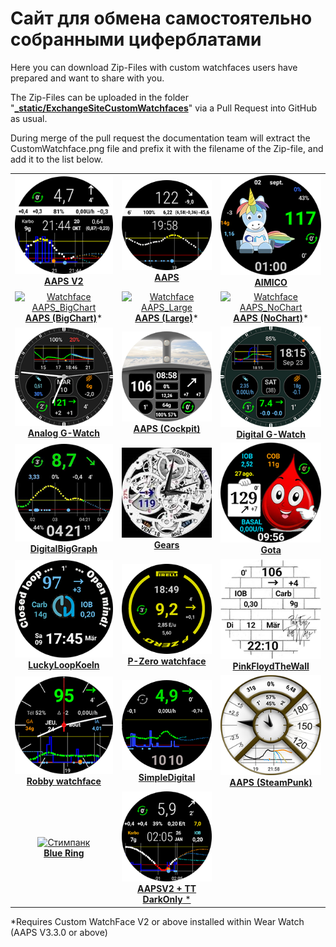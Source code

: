 # Сайт для обмена самостоятельно собранными циферблатами

Here you can download Zip-Files with custom watchfaces users have prepared and want to share with you.

The Zip-Files can be uploaded in the folder "**[_static/ExchangeSiteCustomWatchfaces](https://github.com/openaps/AndroidAPSdocs/tree/master/docs/_static/ExchangeSiteCustomWatchfaces)**" via a Pull Request into GitHub as usual.

During merge of the pull request the documentation team will extract the CustomWatchface.png file and prefix it with the filename of the Zip-file, and add it to the list below.



|                                                                                                                                                                                                                                                                     |                                                                                                                                                                                                                                                                                |                                                                                                                                                                                                                                                                    |
|:-------------------------------------------------------------------------------------------------------------------------------------------------------------------------------------------------------------------------------------------------------------------:|:------------------------------------------------------------------------------------------------------------------------------------------------------------------------------------------------------------------------------------------------------------------------------:|:------------------------------------------------------------------------------------------------------------------------------------------------------------------------------------------------------------------------------------------------------------------:|
|               [![Циферблат AAPS_V2](../images/ExchangeSiteCustomWatchfaces/AAPS_V2-CustomWatchface.png) <br>**AAPS V2**](https://github.com/openaps/AndroidAPSdocs/raw/refs/heads/master/docs/_static/ExchangeSiteCustomWatchfaces/AAPS_V2.zip)               |                            [![AAPS / ИПЖ](../images/ExchangeSiteCustomWatchfaces/AAPS-CustomWatchface.png) <br>**AAPS**](https://github.com/openaps/AndroidAPSdocs/raw/refs/heads/master/docs/_static/ExchangeSiteCustomWatchfaces/AAPS.zip)                             |                [![AIMICO](../images/ExchangeSiteCustomWatchfaces/AIMICO-V1_1-CustomWatchface.png) <br>**AIMICO**](https://github.com/openaps/AndroidAPSdocs/raw/refs/heads/master/docs/_static/ExchangeSiteCustomWatchfaces/AIMICO-V1_1.zip)                 |
| [![Watchface AAPS_BigChart](../images/ExchangeSiteCustomWatchfaces/AAPS_BigChart-CustomWatchface.png) <br/>**AAPS (BigChart)**](https://github.com/openaps/AndroidAPSdocs/raw/refs/heads/master/docs/_static/ExchangeSiteCustomWatchfaces/AAPS_BigChart.zip)* |            [![Watchface AAPS_Large](../images/ExchangeSiteCustomWatchfaces/AAPS_Large-CustomWatchface.png) <br/>**AAPS (Large)**](https://github.com/openaps/AndroidAPSdocs/raw/refs/heads/master/docs/_static/ExchangeSiteCustomWatchfaces/AAPS_Large.zip)*             |  [![Watchface AAPS_NoChart](../images/ExchangeSiteCustomWatchfaces/AAPS_NoChart-CustomWatchface.png) <br/>**AAPS (NoChart)**](https://github.com/openaps/AndroidAPSdocs/raw/refs/heads/master/docs/_static/ExchangeSiteCustomWatchfaces/AAPS_NoChart.zip)*   |
|      [![Analog G-Watch](../images/ExchangeSiteCustomWatchfaces/Analog_G-Watch-CustomWatchface.png) <br>**Analog G-Watch**](https://github.com/openaps/AndroidAPSdocs/raw/refs/heads/master/docs/_static/ExchangeSiteCustomWatchfaces/Analog_G-Watch.zip)      |                      [![Кокпит](../images/ExchangeSiteCustomWatchfaces/Cockpit-CustomWatchface.png) <br>**AAPS (Cockpit)**](https://github.com/openaps/AndroidAPSdocs/raw/refs/heads/master/docs/_static/ExchangeSiteCustomWatchfaces/Cockpit.zip)                       |   [![Digital G-Watch](../images/ExchangeSiteCustomWatchfaces/Digital_G-Watch-CustomWatchface.png) <br>**Digital G-Watch**](https://github.com/openaps/AndroidAPSdocs/raw/refs/heads/master/docs/_static/ExchangeSiteCustomWatchfaces/Digital_G-Watch.zip)    |
| [![DigitalBigGraph](../images/ExchangeSiteCustomWatchfaces/DigitalBigGraph-CustomWatchface.png) <br/>**DigitalBigGraph**](https://github.com/openaps/AndroidAPSdocs/raw/refs/heads/master/docs/_static/ExchangeSiteCustomWatchfaces/DigitalBigGraph_v1.5.zip) |                             [![Gears](../images/ExchangeSiteCustomWatchfaces/Gears-CustomWatchface.jpg) <br>**Gears**](https://github.com/openaps/AndroidAPSdocs/raw/refs/heads/master/docs/_static/ExchangeSiteCustomWatchfaces/Gears.zip)                              |                       [![Gota](../images/ExchangeSiteCustomWatchfaces/Gota-CustomWatchface.png) <br>**Gota**](https://github.com/openaps/AndroidAPSdocs/raw/refs/heads/master/docs/_static/ExchangeSiteCustomWatchfaces/Gota_v2.4.zip)                       |
|      [![LuckyLoopKoeln](../images/ExchangeSiteCustomWatchfaces/LuckyLoopKoeln-CustomWatchface.png) <br>**LuckyLoopKoeln**](https://github.com/openaps/AndroidAPSdocs/raw/refs/heads/master/docs/_static/ExchangeSiteCustomWatchfaces/LuckyLoopKoeln.zip)      |             [![P-Zero watchface](../images/ExchangeSiteCustomWatchfaces/pzero_v1.0-CustomWatchface.png) <br/>**P-Zero watchface**](https://github.com/openaps/AndroidAPSdocs/raw/refs/heads/master/docs/_static/ExchangeSiteCustomWatchfaces/pzero_v1.0.zip)             | [![PinkFloydTheWall](../images/ExchangeSiteCustomWatchfaces/PinkFloydTheWall-CustomWatchface.png) <br/>**PinkFloydTheWall**](https://github.com/openaps/AndroidAPSdocs/raw/refs/heads/master/docs/_static/ExchangeSiteCustomWatchfaces/PinkFloydTheWall.zip) |
|    [![Robby watchface](../images/ExchangeSiteCustomWatchfaces/Robby_watchface-CustomWatchface.png) <br>**Robby watchface**](https://github.com/openaps/AndroidAPSdocs/raw/refs/heads/master/docs/_static/ExchangeSiteCustomWatchfaces/Robby_watchface.zip)    |        [![SimpleDigital](../images/ExchangeSiteCustomWatchfaces/SimpleDigital_v1.3-CustomWatchface.png) <br>**SimpleDigital**](https://github.com/openaps/AndroidAPSdocs/raw/refs/heads/master/docs/_static/ExchangeSiteCustomWatchfaces/SimpleDigital_v1.3.zip)         |            [![Cтимпанк](../images/ExchangeSiteCustomWatchfaces/SteamPunk-CustomWatchface.png) <br>**AAPS (SteamPunk)**](https://github.com/openaps/AndroidAPSdocs/raw/refs/heads/master/docs/_static/ExchangeSiteCustomWatchfaces/SteamPunk.zip)             |
|                [![Cтимпанк](../images/ExchangeSiteCustomWatchfaces/Blue_Ring-CustomWatchface.jpg) <br/>**Blue Ring**](https://github.com/openaps/AndroidAPSdocs/raw/refs/heads/master/docs/_static/ExchangeSiteCustomWatchfaces/Blue_Ring.zip)                | [![AAPSV2 TT DarkOnly](../images/ExchangeSiteCustomWatchfaces/AAPSV2_TT_DarkOnly-CustomWatchface.png) <br/>**AAPSV2 + TT DarkOnly** *](https://github.com/openaps/AndroidAPSdocs/raw/refs/heads/master/docs/_static/ExchangeSiteCustomWatchfaces/AAPSV2_TT_DarkOnly.zip) |                                                                                                                                                                                                                                                                    |

*Requires Custom WatchFace V2 or above installed within Wear Watch (AAPS V3.3.0 or above)

